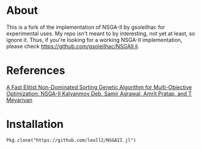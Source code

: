 # About

This is a fork of the implementation of NSGA-II by gsoleilhac for experimental uses.
My repo isn't meant to by interesting, not yet at least, so ignore it.
Thus, if you're looking for a working NSGA-II implementation, please check https://github.com/gsoleilhac/NSGAII.jl.

# References 

[A Fast Elitist Non-Dominated Sorting Genetic Algorithm for Multi-Objective Optimization: NSGA-II 
Kalyanmoy Deb, Samir Agrawal, Amrit Pratap, and T Meyarivan](https://pdfs.semanticscholar.org/59a3/fea1f38c5dd661cc5bfec50add2c2f881454.pdf)


# Installation

```
Pkg.clone("https://github.com/leoll2/NSGAII.jl")
```
